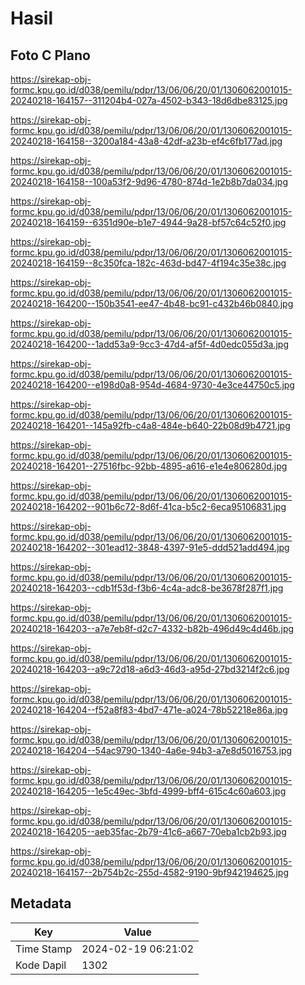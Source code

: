 # Hasil

## Foto C Plano

https://sirekap-obj-formc.kpu.go.id/d038/pemilu/pdpr/13/06/06/20/01/1306062001015-20240218-164157--311204b4-027a-4502-b343-18d6dbe83125.jpg

https://sirekap-obj-formc.kpu.go.id/d038/pemilu/pdpr/13/06/06/20/01/1306062001015-20240218-164158--3200a184-43a8-42df-a23b-ef4c6fb177ad.jpg

https://sirekap-obj-formc.kpu.go.id/d038/pemilu/pdpr/13/06/06/20/01/1306062001015-20240218-164158--100a53f2-9d96-4780-874d-1e2b8b7da034.jpg

https://sirekap-obj-formc.kpu.go.id/d038/pemilu/pdpr/13/06/06/20/01/1306062001015-20240218-164159--6351d90e-b1e7-4944-9a28-bf57c64c52f0.jpg

https://sirekap-obj-formc.kpu.go.id/d038/pemilu/pdpr/13/06/06/20/01/1306062001015-20240218-164159--8c350fca-182c-463d-bd47-4f194c35e38c.jpg

https://sirekap-obj-formc.kpu.go.id/d038/pemilu/pdpr/13/06/06/20/01/1306062001015-20240218-164200--150b3541-ee47-4b48-bc91-c432b46b0840.jpg

https://sirekap-obj-formc.kpu.go.id/d038/pemilu/pdpr/13/06/06/20/01/1306062001015-20240218-164200--1add53a9-9cc3-47d4-af5f-4d0edc055d3a.jpg

https://sirekap-obj-formc.kpu.go.id/d038/pemilu/pdpr/13/06/06/20/01/1306062001015-20240218-164200--e198d0a8-954d-4684-9730-4e3ce44750c5.jpg

https://sirekap-obj-formc.kpu.go.id/d038/pemilu/pdpr/13/06/06/20/01/1306062001015-20240218-164201--145a92fb-c4a8-484e-b640-22b08d9b4721.jpg

https://sirekap-obj-formc.kpu.go.id/d038/pemilu/pdpr/13/06/06/20/01/1306062001015-20240218-164201--27516fbc-92bb-4895-a616-e1e4e806280d.jpg

https://sirekap-obj-formc.kpu.go.id/d038/pemilu/pdpr/13/06/06/20/01/1306062001015-20240218-164202--901b6c72-8d6f-41ca-b5c2-6eca95106831.jpg

https://sirekap-obj-formc.kpu.go.id/d038/pemilu/pdpr/13/06/06/20/01/1306062001015-20240218-164202--301ead12-3848-4397-91e5-ddd521add494.jpg

https://sirekap-obj-formc.kpu.go.id/d038/pemilu/pdpr/13/06/06/20/01/1306062001015-20240218-164203--cdb1f53d-f3b6-4c4a-adc8-be3678f287f1.jpg

https://sirekap-obj-formc.kpu.go.id/d038/pemilu/pdpr/13/06/06/20/01/1306062001015-20240218-164203--a7e7eb8f-d2c7-4332-b82b-496d49c4d46b.jpg

https://sirekap-obj-formc.kpu.go.id/d038/pemilu/pdpr/13/06/06/20/01/1306062001015-20240218-164203--a9c72d18-a6d3-46d3-a95d-27bd3214f2c6.jpg

https://sirekap-obj-formc.kpu.go.id/d038/pemilu/pdpr/13/06/06/20/01/1306062001015-20240218-164204--f52a8f83-4bd7-471e-a024-78b52218e86a.jpg

https://sirekap-obj-formc.kpu.go.id/d038/pemilu/pdpr/13/06/06/20/01/1306062001015-20240218-164204--54ac9790-1340-4a6e-94b3-a7e8d5016753.jpg

https://sirekap-obj-formc.kpu.go.id/d038/pemilu/pdpr/13/06/06/20/01/1306062001015-20240218-164205--1e5c49ec-3bfd-4999-bff4-615c4c60a603.jpg

https://sirekap-obj-formc.kpu.go.id/d038/pemilu/pdpr/13/06/06/20/01/1306062001015-20240218-164205--aeb35fac-2b79-41c6-a667-70eba1cb2b93.jpg

https://sirekap-obj-formc.kpu.go.id/d038/pemilu/pdpr/13/06/06/20/01/1306062001015-20240218-164157--2b754b2c-255d-4582-9190-9bf942194625.jpg


## Metadata

| Key        | Value               |
| ---------- | ------------------- |
| Time Stamp | 2024-02-19 06:21:02 |
| Kode Dapil | 1302                |



